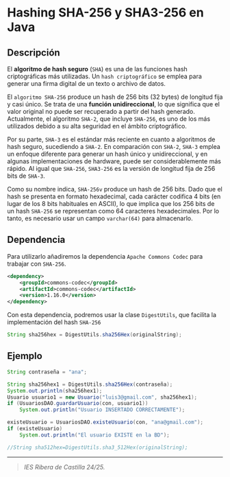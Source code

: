 # Hashing SHA-256 y SHA3-256 en Java
## Descripción
El **algoritmo de hash seguro** (`SHA`) es una de las funciones hash criptográficas más utilizadas. Un `hash criptográfico` se emplea para generar una firma digital de un texto o archivo de datos. 

El `algoritmo SHA-256` produce un hash de 256 bits (32 bytes) de longitud fija y casi único. 
Se trata de una **función unidireccional**, lo que significa que el valor original no puede ser recuperado a partir del hash generado. Actualmente, el algoritmo `SHA-2`, que incluye `SHA-256`, es uno de los más utilizados debido a su alta seguridad en el ámbito criptográfico.

Por su parte, `SHA-3` es el estándar más reciente en cuanto a algoritmos de hash seguro, sucediendo a `SHA-2`. En comparación con `SHA-2`, `SHA-3` emplea un enfoque diferente para generar un hash único y unidireccional, y en algunas implementaciones de hardware, puede ser considerablemente más rápido. Al igual que `SHA-256`, `SHA3-256` es la versión de longitud fija de 256 bits de `SHA-3`.

Como su nombre indica, `SHA-256v` produce un hash de 256 bits. Dado que el hash se presenta en formato hexadecimal, cada carácter codifica 4 bits (en lugar de los 8 bits habituales en ASCII), lo que implica que los 256 bits de un hash `SHA-256` se representan como 64 caracteres hexadecimales. Por lo tanto, es necesario usar un campo `varchar(64)` para almacenarlo.

## Dependencia
Para utilizarlo añadiremos la dependencia `Apache Commons Codec` para trabajar con `SHA-256`.
```xml
<dependency>
    <groupId>commons-codec</groupId>
    <artifactId>commons-codec</artifactId>
    <version>1.16.0</version>
</dependency>
```

Con esta dependencia, podremos usar la clase `DigestUtils`, que facilita la implementación del hash `SHA-256`
```java
String sha256hex = DigestUtils.sha256Hex(originalString);
```

## Ejemplo
```java
String contraseña = "ana";

String sha256hex1 = DigestUtils.sha256Hex(contraseña);
System.out.println(sha256hex1);
Usuario usuario1 = new Usuario("luis3@gmail.com", sha256hex1);
if (UsuariosDAO.guardarUsuario(con, usuario1))
    System.out.println("Usuario INSERTADO CORRECTAMENTE");

existeUsuario = UsuariosDAO.existeUsuario(con, "ana@gmail.com");
if (existeUsuario)
    System.out.println("El usuario EXISTE en la BD");

//String sha512hex=DigestUtils.sha3_512Hex(originalString);
```

---
>_IES Ribera de Castilla 24/25._
